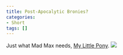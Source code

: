 ```yaml
---
title: Post-Apocalytic Bronies?
categories:
- Short
tags: []
---
```


Just what Mad Max needs, 
[My Little Pony](http://nerdist.com/mad-max-fury-road-my-little-pony-because-of-course/). 
![](/squarespace_images/static_52001c0be4b09bc7c9f838c9_52224ed3e4b0ba9919a3e0e1_55970d85e4b0f75fd298f7c2_1435962759117__img.jpg_)
